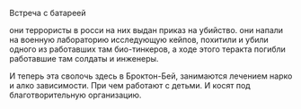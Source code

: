 Встреча с батареей

они террористы в росси на них выдан приказ на убийство.
они напали на военную лабораторию исследующую кейпов, похитили и убили одного из работавших там био-тинкеров, а ходе этого теракта погибли работавшие там солдаты и инженеры.

И теперь эта сволочь здесь в Броктон-Бей, занимаются лечением нарко и алко зависимости. При чем работают с детьми. И косят под благотворительную организацию.

